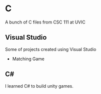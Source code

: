 # C
A bunch of C files from CSC 111 at UVIC

## Visual Studio 
Some of projects created using Visual Studio
* Matching Game 

## C#

I learned C# to build unity games. 
